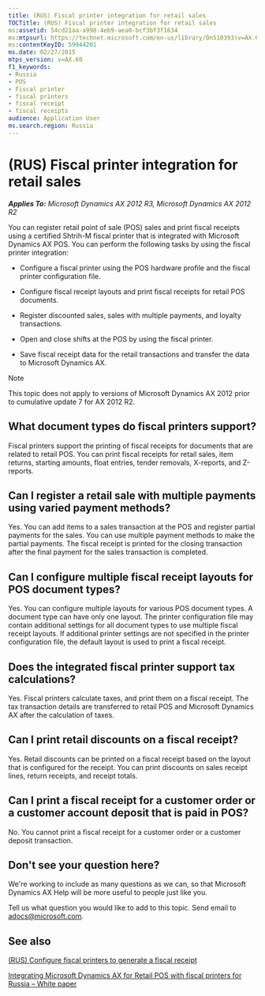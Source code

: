 ```yaml
---
title: (RUS) Fiscal printer integration for retail sales
TOCTitle: (RUS) Fiscal printer integration for retail sales
ms:assetid: 54cd21aa-a998-4eb9-aea0-bcf3bf3f1634
ms:mtpsurl: https://technet.microsoft.com/en-us/library/Dn510393(v=AX.60)
ms:contentKeyID: 59944201
ms.date: 02/27/2015
mtps_version: v=AX.60
f1_keywords:
- Russia
- POS
- Fiscal printer
- fiscal printers
- fiscal receipt
- fiscal receipts
audience: Application User
ms.search.region: Russia
---
```


# (RUS) Fiscal printer integration for retail sales 


_**Applies To:** Microsoft Dynamics AX 2012 R3, Microsoft Dynamics AX 2012 R2_

You can register retail point of sale (POS) sales and print fiscal receipts using a certified Shtrih-M fiscal printer that is integrated with Microsoft Dynamics AX POS. You can perform the following tasks by using the fiscal printer integration:

  - Configure a fiscal printer using the POS hardware profile and the fiscal printer configuration file.

  - Configure fiscal receipt layouts and print fiscal receipts for retail POS documents.

  - Register discounted sales, sales with multiple payments, and loyalty transactions.

  - Open and close shifts at the POS by using the fiscal printer.

  - Save fiscal receipt data for the retail transactions and transfer the data to Microsoft Dynamics AX.


> [!NOTE]
> <P>This topic does not apply to versions of Microsoft Dynamics AX 2012 prior to cumulative update 7 for AX 2012 R2.</P>



## What document types do fiscal printers support?

Fiscal printers support the printing of fiscal receipts for documents that are related to retail POS. You can print fiscal receipts for retail sales, item returns, starting amounts, float entries, tender removals, X-reports, and Z-reports.

## Can I register a retail sale with multiple payments using varied payment methods?

Yes. You can add items to a sales transaction at the POS and register partial payments for the sales. You can use multiple payment methods to make the partial payments. The fiscal receipt is printed for the closing transaction after the final payment for the sales transaction is completed.

## Can I configure multiple fiscal receipt layouts for POS document types?

Yes. You can configure multiple layouts for various POS document types. A document type can have only one layout. The printer configuration file may contain additional settings for all document types to use multiple fiscal receipt layouts. If additional printer settings are not specified in the printer configuration file, the default layout is used to print a fiscal receipt.

## Does the integrated fiscal printer support tax calculations?

Yes. Fiscal printers calculate taxes, and print them on a fiscal receipt. The tax transaction details are transferred to retail POS and Microsoft Dynamics AX after the calculation of taxes.

## Can I print retail discounts on a fiscal receipt?

Yes. Retail discounts can be printed on a fiscal receipt based on the layout that is configured for the receipt. You can print discounts on sales receipt lines, return receipts, and receipt totals.

## Can I print a fiscal receipt for a customer order or a customer account deposit that is paid in POS?

No. You cannot print a fiscal receipt for a customer order or a customer deposit transaction.

## Don't see your question here?

We're working to include as many questions as we can, so that Microsoft Dynamics AX Help will be more useful to people just like you.

Tell us what question you would like to add to this topic. Send email to <adocs@microsoft.com>.

## See also

[(RUS) Configure fiscal printers to generate a fiscal receipt](rus-configure-fiscal-printers-to-generate-a-fiscal-receipt.md)

[Integrating Microsoft Dynamics AX for Retail POS with fiscal printers for Russia – White paper](https://mbs.microsoft.com/customersource/global/ax/support/support-news/integratingmsdynaxforposprintersrussia)

  


